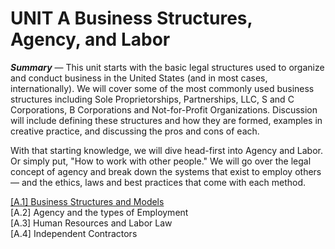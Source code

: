 # UNIT A	Business Structures, Agency, and Labor
***Summary*** — This unit starts with the basic legal structures used to organize and conduct business in the United States (and in most cases, internationally). We will cover some of the most commonly used business structures including Sole Proprietorships, Partnerships, LLC, S and C Corporations, B Corporations and Not-for-Profit Organizations. Discussion will include defining these structures and how they are formed, examples in creative practice, and discussing the pros and cons of each.

With that starting knowledge, we will dive head-first into Agency and Labor. Or simply put, "How to work with other people." We will go over the legal concept of agency and break down the systems that exist to employ others — and the ethics, laws and best practices that come with each method.

[[A.1]	Business Structures and Models  ](https://github.com/Orthelious/PDCP_Spring2019/blob/master/units/A_BusinessStructures_Agency_Labor/a1_BusinessStructuresAndModels.md)  
[A.2]	Agency and the types of Employment  
[A.3]	Human Resources and Labor Law  
[A.4]	Independent Contractors  